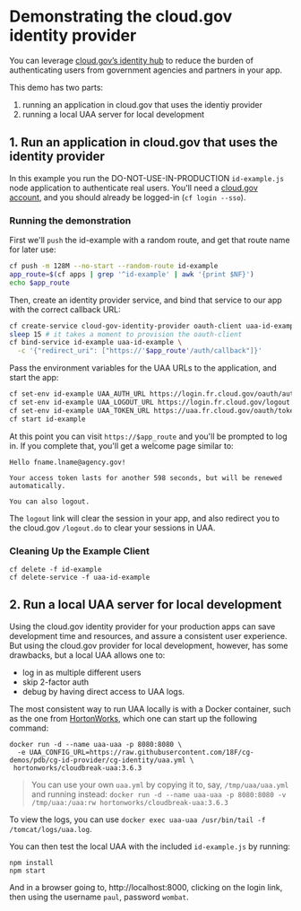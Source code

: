 # Demonstrating the cloud.gov identity provider

You can leverage [cloud.gov’s identity hub](https://cloud.gov/docs/services/cloud-gov-identity-provider/) to reduce the burden of authenticating users from government agencies and partners in your app.

This demo has two parts: 
  1. running an application in cloud.gov that uses the identiy provider
  2. running a local UAA server for local development

## 1. Run an application in cloud.gov that uses the identity provider

In this example you run the DO-NOT-USE-IN-PRODUCTION `id-example.js` node application 
to authenticate real users. You'll need a [cloud.gov account](https://account.fr.cloud.gov/signup), 
and you should already be logged-in (`cf login --sso`).

### Running the demonstration

First we'll `push` the id-example with a random route, and get that route name
for later use:

```bash
cf push -m 128M --no-start --random-route id-example
app_route=$(cf apps | grep '^id-example' | awk '{print $NF}')
echo $app_route
```

Then, create an identity provider service, and bind that service to our app with the correct callback URL:

```bash
cf create-service cloud-gov-identity-provider oauth-client uaa-id-example
sleep 15 # it takes a moment to provision the oauth-client
cf bind-service id-example uaa-id-example \
  -c '{"redirect_uri": ["https://'$app_route'/auth/callback"]}'
```

Pass the environment variables for the UAA URLs to the application, and start the app:

```bash
cf set-env id-example UAA_AUTH_URL https://login.fr.cloud.gov/oauth/authorize
cf set-env id-example UAA_LOGOUT_URL https://login.fr.cloud.gov/logout.do
cf set-env id-example UAA_TOKEN_URL https://uaa.fr.cloud.gov/oauth/token
cf start id-example
```

At this point you can visit `https://$app_route` and you'll be prompted to log in. 
If you complete that, you'll get a welcome page similar to:

```
Hello fname.lname@agency.gov!

Your access token lasts for another 598 seconds, but will be renewed automatically.

You can also logout.
```

The `logout` link will clear the session in your app, and also redirect you to the cloud.gov `/logout.do` to clear your sessions in UAA.

### Cleaning Up the Example Client

```
cf delete -f id-example
cf delete-service -f uaa-id-example
```

## 2. Run a local UAA server for local development

Using the cloud.gov identity provider for your production apps can save development time and resources, and assure a consistent user experience. But using the cloud.gov provider for local development, however, has some drawbacks, but a local UAA allows one to:

- log in as multiple different users
- skip 2-factor auth 
- debug by having direct access to UAA logs.

The most consistent way to run UAA locally is with a Docker container, such as the one from [HortonWorks](https://github.com/hortonworks/docker-cloudbreak-uaa), which one can start up the following command:

```
docker run -d --name uaa-uaa -p 8080:8080 \
  -e UAA_CONFIG_URL=https://raw.githubusercontent.com/18F/cg-demos/pdb/cg-id-provider/cg-identity/uaa.yml \
 hortonworks/cloudbreak-uaa:3.6.3
 ```

> You can use your own `uaa.yml` by copying it to, say, `/tmp/uaa/uaa.yml` and running instead: `docker run -d --name uaa-uaa -p 8080:8080 -v /tmp/uaa:/uaa:rw hortonworks/cloudbreak-uaa:3.6.3`

To view the logs, you can use `docker exec uaa-uaa /usr/bin/tail -f /tomcat/logs/uaa.log`.

You can then test the local UAA with the included `id-example.js` by running:

 ```
 npm install
 npm start
 ```

 And in a browser going to, http://localhost:8000, clicking on the login link, then using the username `paul`, password `wombat`.
